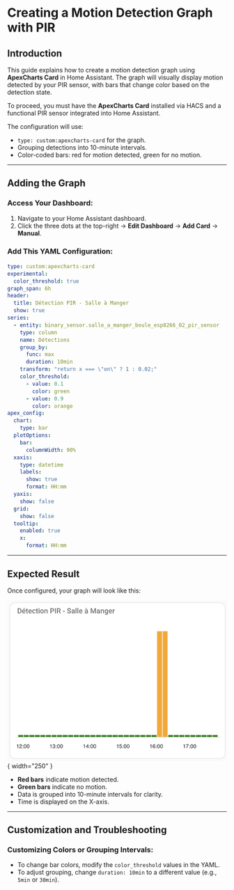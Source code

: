 # Creating a Motion Detection Graph with PIR

## Introduction
This guide explains how to create a motion detection graph using **ApexCharts Card** in Home Assistant. The graph will visually display motion detected by your PIR sensor, with bars that change color based on the detection state.

To proceed, you must have the **ApexCharts Card** installed via HACS and a functional PIR sensor integrated into Home Assistant.

The configuration will use:
- `type: custom:apexcharts-card` for the graph.
- Grouping detections into 10-minute intervals.
- Color-coded bars: red for motion detected, green for no motion.

---

## Adding the Graph
### Access Your Dashboard:
1. Navigate to your Home Assistant dashboard.
2. Click the three dots at the top-right → **Edit Dashboard** →
   **Add Card** → **Manual**.

### Add This YAML Configuration:
```yaml
type: custom:apexcharts-card
experimental:
  color_threshold: true
graph_span: 6h
header:
  title: Détection PIR - Salle à Manger
  show: true
series:
  - entity: binary_sensor.salle_a_manger_boule_esp8266_02_pir_sensor
    type: column
    name: Détections
    group_by:
      func: max
      duration: 10min
    transform: "return x === \"on\" ? 1 : 0.02;"
    color_threshold:
      - value: 0.1
        color: green
      - value: 0.9
        color: orange
apex_config:
  chart:
    type: bar
  plotOptions:
    bar:
      columnWidth: 90%
  xaxis:
    type: datetime
    labels:
      show: true
      format: HH:mm
  yaxis:
    show: false
  grid:
    show: false
  tooltip:
    enabled: true
    x:
      format: HH:mm
```

---

## Expected Result
Once configured, your graph will look like this:

![PIR Motion Detection Graph](Images/2024-12-29_17-56-06.png){ width="250" }

- **Red bars** indicate motion detected.
- **Green bars** indicate no motion.
- Data is grouped into 10-minute intervals for clarity.
- Time is displayed on the X-axis.

---

## Customization and Troubleshooting
### Customizing Colors or Grouping Intervals:
- To change bar colors, modify the `color_threshold` values in the
  YAML.
- To adjust grouping, change `duration: 10min` to a different value
  (e.g., `5min` or `30min`).
